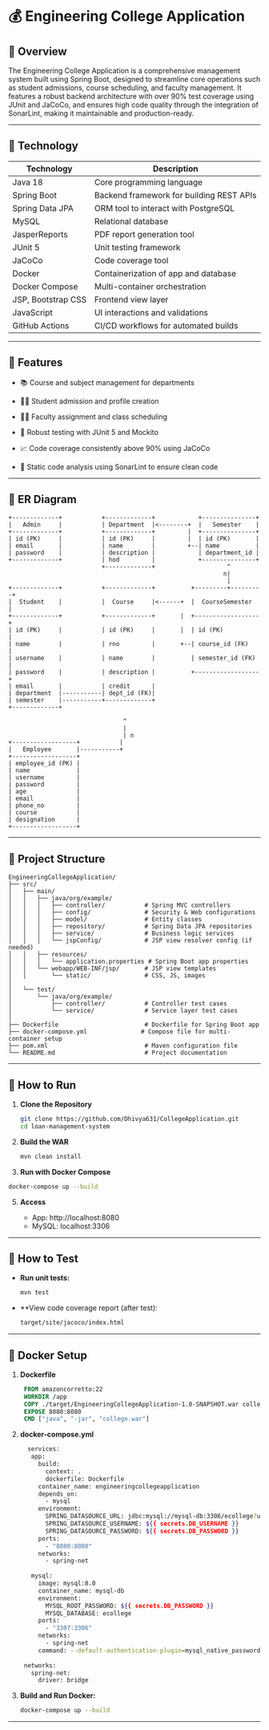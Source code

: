 # 💰 Engineering College Application

## 📌 Overview
The Engineering College Application is a comprehensive management system built using Spring Boot, designed to streamline core operations such as student admissions, course scheduling, and faculty management. It features a robust backend architecture with over 90% test coverage using JUnit and JaCoCo, and ensures high code quality through the integration of SonarLint, making it maintainable and production-ready.

---

## 🔧 Technology


| Technology         | Description                                       |
|--------------------|---------------------------------------------------|
| Java 18            | Core programming language                         |
| Spring Boot        | Backend framework for building REST APIs          |
| Spring Data JPA    | ORM tool to interact with PostgreSQL              |
| MySQL              | Relational database                               |
| JasperReports      | PDF report generation tool                        |
| JUnit 5            | Unit testing framework                            |
| JaCoCo             | Code coverage tool                                |
| Docker             | Containerization of app and database              |
| Docker Compose     | Multi-container orchestration                     |
| JSP, Bootstrap CSS | Frontend view layer                               |
| JavaScript         | UI interactions and validations                   |
| GitHub Actions     | CI/CD workflows for automated builds              |

---

## 🧩 Features

- 📚 Course and subject management for departments

- 🧑‍🎓 Student admission and profile creation

- 🧑‍🏫 Faculty assignment and class scheduling

- 🧪 Robust testing with JUnit 5 and Mockito

- 📈 Code coverage consistently above 90% using JaCoCo

- 🧹 Static code analysis using SonarLint to ensure clean code

---

## 🧬 ER Diagram

```text
+-------------+           +-------------+            +---------------+
|   Admin     |           | Department  |<--------+  |   Semester    |
+-------------+           +-------------+         |  +---------------+
| id (PK)     |           | id (PK)     |         |  | id (PK)       |
| email       |           | name        |         +--| name          |
| password    |           | description |            | department_id |
+-------------+           | hod         |            +---------------+
                          +-------------+                    ^
                                                            n|
                                                             |
+-------------+           +-------------+          +---------+---------+
|  Student    |           |  Course     |<------+  |  CourseSemester   |
+-------------+           +-------------+       |  +------------------+
| id (PK)     |           | id (PK)     |       |  | id (PK)          |
| name        |           | rno         |       +--| course_id (FK)   |
| username    |           | name        |          | semester_id (FK) |
| password    |           | description |          +------------------+
| email       |           | credit      |
| department  |-----------| dept_id (FK)|
| semester    |-----------+-------------+
+-------------+

                                ^
                                |
                                | n
+------------------+           |
|   Employee       |-----------+
+------------------+
| employee_id (PK) |
| name             |
| username         |
| password         |
| age              |
| email            |
| phone_no         |
| course           |
| designation      |
+------------------+

```
---

## 📂 Project Structure
```text
EngineeringCollegeApplication/
├── src/
│   ├── main/
│   │   ├── java/org/example/
│   │   │   ├── controller/           # Spring MVC controllers
│   │   │   ├── config/               # Security & Web configurations
│   │   │   ├── model/                # Entity classes
│   │   │   ├── repository/           # Spring Data JPA repositories
│   │   │   ├── service/              # Business logic services
│   │   │   └── jspConfig/            # JSP view resolver config (if needed)
│   │   ├── resources/
│   │   │   └── application.properties # Spring Boot app properties
│   │   └── webapp/WEB-INF/jsp/       # JSP view templates
│   │       └── static/               # CSS, JS, images
│
│   └── test/
│       └── java/org/example/
│           ├── controller/           # Controller test cases
│           └── service/              # Service layer test cases
│
├── Dockerfile                        # Dockerfile for Spring Boot app
├── docker-compose.yml               # Compose file for multi-container setup
├── pom.xml                           # Maven configuration file
└── README.md                         # Project documentation

```
---

## 🚀 How to Run

1. **Clone the Repository**
   ```bash
   git clone https://github.com/Dhivya631/CollegeApplication.git
   cd loan-management-system
    ```
2. **Build the WAR**
   ```bash
   mvn clean install
   ```
3. **Run with Docker Compose**
  ```bash
  docker-compose up --build
  ```
5. **Access**
   
     - App: http://localhost:8080
     - MySQL: localhost:3306

---

## 🧪 How to Test

- **Run unit tests:**
  ```bash
  mvn test
  ```
- **View code coverage report (after test):
  ```bash
  target/site/jacoco/index.html
  ```
  
---

## 🐳 Docker Setup

1. **Dockerfile**

   ```Dockerfile
    FROM amazoncorretto:22
    WORKDIR /app
    COPY ./target/EngineeringCollegeApplication-1.0-SNAPSHOT.war college.war
    EXPOSE 8080:8080
    CMD ["java", "-jar", "college.war"]
   ```

2. **docker-compose.yml**
   ```bash
     services:
      app:
        build:
          context: .
          dockerfile: Dockerfile
        container_name: engineeringcollegeapplication
        depends_on:
          - mysql
        environment:
          SPRING_DATASOURCE_URL: jdbc:mysql://mysql-db:3306/ecollege?useSSL=false&allowPublicKeyRetrieval=true&serverTimezone=UTC
          SPRING_DATASOURCE_USERNAME: ${{ secrets.DB_USERNAME }}
          SPRING_DATASOURCE_PASSWORD: ${{ secrets.DB_PASSWORD }}
        ports:
          - "8080:8080"
        networks:
          - spring-net
    
      mysql:
        image: mysql:8.0
        container_name: mysql-db
        environment:
          MYSQL_ROOT_PASSWORD: ${{ secrets.DB_PASSWORD }}
          MYSQL_DATABASE: ecollege
        ports:
          - "3307:3306"
        networks:
          - spring-net
        command: --default-authentication-plugin=mysql_native_password
    
    networks:
      spring-net:
        driver: bridge

   ```
3. **Build and Run Docker:**
   ```bash
   docker-compose up --build
   ```
---


